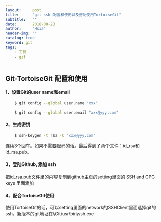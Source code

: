 ```yaml
---
layout:     post
title:      "git-ssh 配置和使用以及搭配使用TortoiseGit"
subtitle:   ""
date:       2018-08-28
author:     "Hsia"
header-img: ""
catalog: true
keyword: git
tags:
    - 工具
    - git 
---
```



## Git-TortoiseGit 配置和使用  

#### 1、设置Git的user name和email

```bash  
    $ git config --global user.name "xxx"  

    $ git config --global user.email "xxx@yyy.com"  
```

#### 2、生成密钥

```bash  
    $ ssh-keygen -t rsa -C "xxx@yyy.com"  
```

连续3个回车。如果不需要密码的话。最后得到了两个文件：id_rsa和id_rsa.pub。

#### 3、登陆Github, 添加 ssh 

把id_rsa.pub文件里的内容复制到github主页的setting里面的 SSH and GPG keys 里面添加

#### 4、配合TortoiseGit使用  

使用TortoiseGit的话，可以setting里面的network的SSHClient里面选择git的ssh，新版本的git地址在\Git\usr\bin\ssh.exe

